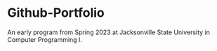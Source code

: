 # Github-Portfolio
An early program from Spring 2023 at Jacksonville State University in Computer Programming I. 
